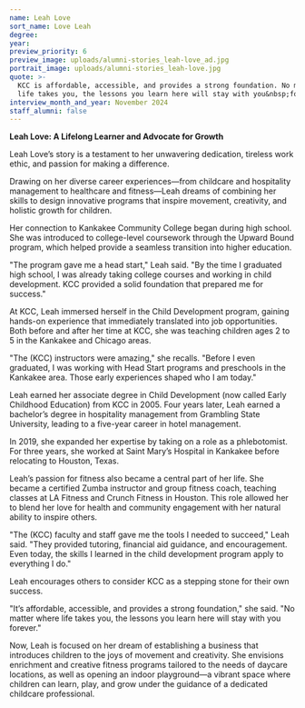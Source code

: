 ```yaml
---
name: Leah Love
sort_name: Love Leah
degree:
year:
preview_priority: 6
preview_image: uploads/alumni-stories_leah-love_ad.jpg
portrait_image: uploads/alumni-stories_leah-love.jpg
quote: >-
  KCC is affordable, accessible, and provides a strong foundation. No matter where
  life takes you, the lessons you learn here will stay with you&nbsp;forever.
interview_month_and_year: November 2024
staff_alumni: false
---
```

**Leah Love: A Lifelong Learner and Advocate for Growth**

Leah Love’s story is a testament to her unwavering dedication, tireless work ethic, and passion for making a difference. 

Drawing on her diverse career experiences&mdash;from childcare and hospitality management to healthcare and fitness&mdash;Leah dreams of combining her skills to design innovative programs that inspire movement, creativity, and holistic growth for children.

Her connection to Kankakee Community College began during high school. She was introduced to college-level coursework through the Upward Bound program, which helped provide a  seamless transition into higher education.

"The program gave me a head start," Leah said. "By the time I graduated high school, I was already taking college courses and working in child development. KCC provided a solid foundation that prepared me for success."

At KCC, Leah immersed herself in the Child Development program, gaining hands-on experience that immediately translated into job opportunities.  Both before and after her time at KCC, she was teaching children ages 2 to 5 in the Kankakee and Chicago areas.

"The (KCC) instructors were amazing," she recalls. "Before I even graduated, I was working with Head Start programs and preschools in the Kankakee area. Those early experiences shaped who I am today."

Leah earned her associate degree in Child Development (now called Early Childhood Education) from KCC in 2005. Four years later, Leah earned a bachelor’s degree in hospitality management from Grambling State University, leading to a five-year career in hotel management.

In 2019, she expanded her expertise by taking on a role as a phlebotomist. For three years, she worked at Saint Mary’s Hospital in Kankakee before relocating to Houston, Texas.

Leah’s passion for fitness also became a central part of her life. She became a certified Zumba instructor and group fitness coach, teaching classes at LA Fitness and Crunch Fitness in Houston. This role allowed her to blend her love for health and community engagement with her natural ability to inspire others.

"The (KCC) faculty and staff gave me the tools I needed to succeed," Leah said. "They provided tutoring, financial aid guidance, and encouragement. Even today, the skills I learned in the child development program apply to everything I do."

Leah encourages others to consider KCC as a stepping stone for their own success.

"It’s affordable, accessible, and provides a strong foundation," she said. "No matter where life takes you, the lessons you learn here will stay with you forever."

Now, Leah is focused on her dream of establishing a business that introduces children to the joys of movement and creativity. She envisions enrichment and creative fitness programs tailored to the needs of daycare locations, as well as opening an indoor playground—a vibrant space where children can learn, play, and grow under the guidance of a dedicated childcare professional.
